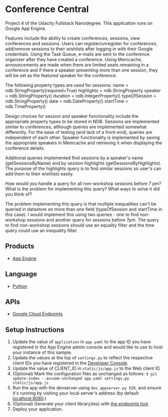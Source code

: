 # Conference Central
Project 4 of the Udacity Fullstack Nanodegree. This application runs on Google App Engine.

Features include the ability to create conferences, sessions, view conferences and sessions. Users can register/unregister for conferences, add/remove sessions to their wishlists after logging in with their Google credentials. Using the Task Queue, e-mails are sent to the conference organizer after they have created a conference. Using Memcache, announcements are made when there are limited seats remaining in a conference and if there a speaker presenting more than one session, they will be set as the featured speaker for the conference.

The following property types are used for sessions:
name = ndb.StringProperty(required=True)
highlights = ndb.StringProperty
speaker = ndb.StringProperty()
duration = ndb.IntegerProperty()
typeOfSession = ndb.StringProperty()
date = ndb.DateProperty()
startTime = ndb.TimeProperty()

Design choices for session and speaker functionality include the appropriate property types to be stored in NDB. Sessions are implemented similar to conferences, although queries are implemented somewhat differently. For the ease of testing (and lack of a front-end), queries are independent of each other.
Speaker functionality is implemented by saving the appropriate speakers in Memcache and retrieving it when displaying the conference details.

Additional queries implemented find sessions by a speaker's name (getSessionsByName) and by session highlights (getSessionsByHighlights). The purpose of the highlights query is to find similar sessions so user's can add them to their wishlists easily.

How would you handle a query for all non-workshop sessions before 7 pm? What is the problem for implementing this query? What ways to solve it did you think of?

The problem implementing this query is that multiple inequalities can't be queried in datastore on more than one field (typeOfSession and startTime in this case). I would implement this using two queries - one to find non-workshop sessions and another query for sessions before 7pm. The query to find non-workshop sessions should use an equality filter and the time query could use an inequality filter.

## Products
- [App Engine][1]

## Language
- [Python][2]

## APIs
- [Google Cloud Endpoints][3]

## Setup Instructions
1. Update the value of `application` in `app.yaml` to the app ID you
   have registered in the App Engine admin console and would like to use to host
   your instance of this sample.
1. Update the values at the top of `settings.py` to
   reflect the respective client IDs you have registered in the
   [Developer Console][4].
1. Update the value of CLIENT_ID in `static/js/app.js` to the Web client ID
1. (Optional) Mark the configuration files as unchanged as follows:
   `$ git update-index --assume-unchanged app.yaml settings.py static/js/app.js`
1. Run the app with the devserver using `dev_appserver.py DIR`, and ensure it's running by visiting your local server's address (by default [localhost:8080][5].)
1. (Optional) Generate your client library(ies) with [the endpoints tool][6].
1. Deploy your application.


[1]: https://developers.google.com/appengine
[2]: http://python.org
[3]: https://developers.google.com/appengine/docs/python/endpoints/
[4]: https://console.developers.google.com/
[5]: https://localhost:8080/
[6]: https://developers.google.com/appengine/docs/python/endpoints/endpoints_tool
